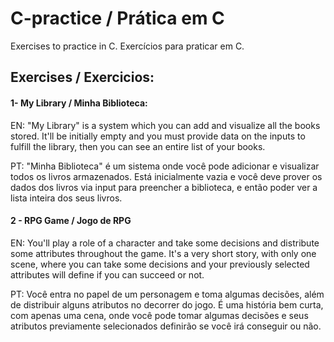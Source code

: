 # C-practice  / Prática em C
Exercises to practice in C.
Exercícios para praticar em C.

## Exercises / Exercicios:
#### 1- My Library / Minha Biblioteca:
EN: "My Library" is a system which you can add and visualize all the books stored. It'll be initially empty and you must provide data on the inputs to fulfill the library, then you can see an entire list of your books.

PT: "Minha Biblioteca" é um sistema onde você pode adicionar e visualizar todos os livros armazenados. Está inicialmente vazia e você deve prover os dados dos livros via input para preencher a biblioteca, e então poder ver a lista inteira dos seus livros.

#### 2 - RPG Game / Jogo de RPG
EN: You'll play a role of a character and take some decisions and distribute some attributes throughout the game. It's a very short story, with only one scene, where you can take some decisions and your previously selected attributes will define if you can succeed or not.

PT: Você entra no papel de um personagem e toma algumas decisões, além de distribuir alguns atributos no decorrer do jogo. É uma história bem curta, com apenas uma cena, onde você pode tomar algumas decisões e seus atributos previamente selecionados definirão se você irá conseguir ou não.
